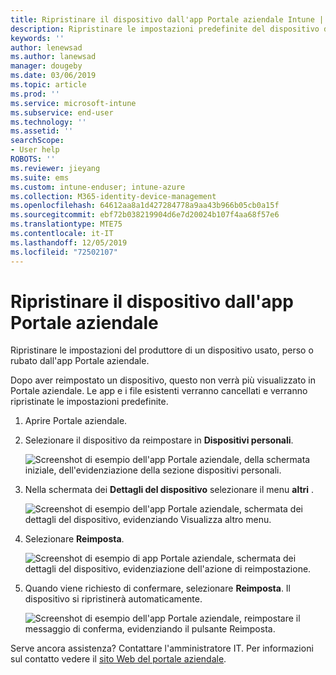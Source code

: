 ```yaml
---
title: Ripristinare il dispositivo dall'app Portale aziendale Intune | Microsoft Docs
description: Ripristinare le impostazioni predefinite del dispositivo da Portale aziendale per Windows 10.
keywords: ''
author: lenewsad
ms.author: lanewsad
manager: dougeby
ms.date: 03/06/2019
ms.topic: article
ms.prod: ''
ms.service: microsoft-intune
ms.subservice: end-user
ms.technology: ''
ms.assetid: ''
searchScope:
- User help
ROBOTS: ''
ms.reviewer: jieyang
ms.suite: ems
ms.custom: intune-enduser; intune-azure
ms.collection: M365-identity-device-management
ms.openlocfilehash: 64612aa8a1d427284778a9aa43b966b05cb0a15f
ms.sourcegitcommit: ebf72b038219904d6e7d20024b107f4aa68f57e6
ms.translationtype: MTE75
ms.contentlocale: it-IT
ms.lasthandoff: 12/05/2019
ms.locfileid: "72502107"
---
```

# <a name="reset-device-from-the-company-portal-app"></a>Ripristinare il dispositivo dall'app Portale aziendale  

Ripristinare le impostazioni del produttore di un dispositivo usato, perso o rubato dall'app Portale aziendale.  

Dopo aver reimpostato un dispositivo, questo non verrà più visualizzato in Portale aziendale. Le app e i file esistenti verranno cancellati e verranno ripristinate le impostazioni predefinite.  


1. Aprire Portale aziendale.  
2. Selezionare il dispositivo da reimpostare in **Dispositivi personali**.   

    ![Screenshot di esempio dell'app Portale aziendale, della schermata iniziale, dell'evidenziazione della sezione dispositivi personali.](./media/1802-cp-app-windows-home.png)  

3. Nella schermata dei **Dettagli del dispositivo** selezionare il menu **altri** .  

    ![Screenshot di esempio dell'app Portale aziendale, schermata dei dettagli del dispositivo, evidenziando Visualizza altro menu.](./media/1802-cp-app-windows-device-details.png)  

4. Selezionare **Reimposta**.  

     ![Screenshot di esempio di app Portale aziendale, schermata dei dettagli del dispositivo, evidenziazione dell'azione di reimpostazione. ](./media/1802-cp-app-windows-device-details-reset.png)  

5. Quando viene richiesto di confermare, selezionare **Reimposta**. Il dispositivo si ripristinerà automaticamente.  

     ![Screenshot di esempio dell'app Portale aziendale, reimpostare il messaggio di conferma, evidenziando il pulsante Reimposta. ](./media/1802-cp-app-windows-reset-confirm.png)  

Serve ancora assistenza? Contattare l'amministratore IT. Per informazioni sul contatto vedere il [sito Web del portale aziendale](https://go.microsoft.com/fwlink/?linkid=2010980).  
